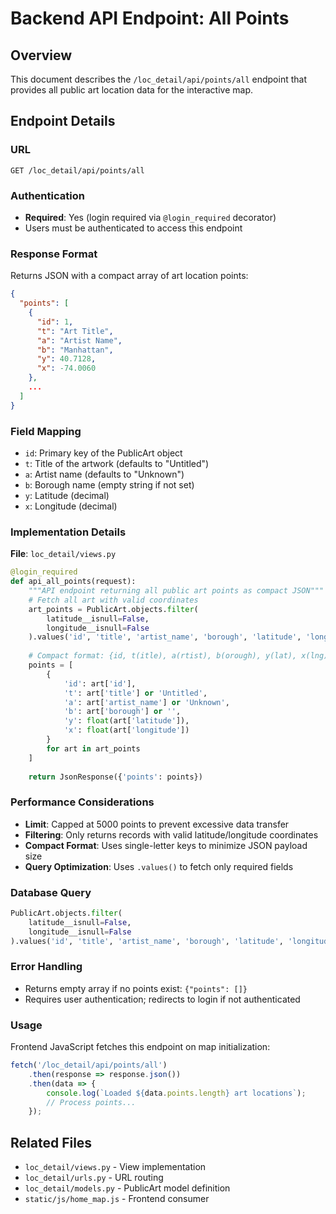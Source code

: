 # Backend API Endpoint: All Points

## Overview
This document describes the `/loc_detail/api/points/all` endpoint that provides all public art location data for the interactive map.

## Endpoint Details

### URL
```
GET /loc_detail/api/points/all
```

### Authentication
- **Required**: Yes (login required via `@login_required` decorator)
- Users must be authenticated to access this endpoint

### Response Format
Returns JSON with a compact array of art location points:

```json
{
  "points": [
    {
      "id": 1,
      "t": "Art Title",
      "a": "Artist Name",
      "b": "Manhattan",
      "y": 40.7128,
      "x": -74.0060
    },
    ...
  ]
}
```

### Field Mapping
- `id`: Primary key of the PublicArt object
- `t`: Title of the artwork (defaults to "Untitled")
- `a`: Artist name (defaults to "Unknown")
- `b`: Borough name (empty string if not set)
- `y`: Latitude (decimal)
- `x`: Longitude (decimal)

### Implementation Details

**File**: `loc_detail/views.py`

```python
@login_required
def api_all_points(request):
    """API endpoint returning all public art points as compact JSON"""
    # Fetch all art with valid coordinates
    art_points = PublicArt.objects.filter(
        latitude__isnull=False,
        longitude__isnull=False
    ).values('id', 'title', 'artist_name', 'borough', 'latitude', 'longitude')[:5000]
    
    # Compact format: {id, t(itle), a(rtist), b(orough), y(lat), x(lng)}
    points = [
        {
            'id': art['id'],
            't': art['title'] or 'Untitled',
            'a': art['artist_name'] or 'Unknown',
            'b': art['borough'] or '',
            'y': float(art['latitude']),
            'x': float(art['longitude'])
        }
        for art in art_points
    ]
    
    return JsonResponse({'points': points})
```

### Performance Considerations
- **Limit**: Capped at 5000 points to prevent excessive data transfer
- **Filtering**: Only returns records with valid latitude/longitude coordinates
- **Compact Format**: Uses single-letter keys to minimize JSON payload size
- **Query Optimization**: Uses `.values()` to fetch only required fields

### Database Query
```python
PublicArt.objects.filter(
    latitude__isnull=False,
    longitude__isnull=False
).values('id', 'title', 'artist_name', 'borough', 'latitude', 'longitude')[:5000]
```

### Error Handling
- Returns empty array if no points exist: `{"points": []}`
- Requires user authentication; redirects to login if not authenticated

### Usage
Frontend JavaScript fetches this endpoint on map initialization:
```javascript
fetch('/loc_detail/api/points/all')
    .then(response => response.json())
    .then(data => {
        console.log(`Loaded ${data.points.length} art locations`);
        // Process points...
    });
```

## Related Files
- `loc_detail/views.py` - View implementation
- `loc_detail/urls.py` - URL routing
- `loc_detail/models.py` - PublicArt model definition
- `static/js/home_map.js` - Frontend consumer

